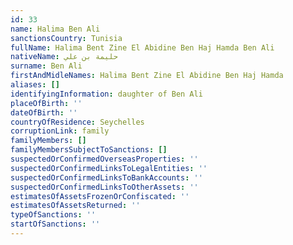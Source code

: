 ```yaml
---
id: 33
name: Halima Ben Ali
sanctionsCountry: Tunisia
fullName: Halima Bent Zine El Abidine Ben Haj Hamda Ben Ali
nativeName: حليمة بن علي
surname: Ben Ali
firstAndMidleNames: Halima Bent Zine El Abidine Ben Haj Hamda
aliases: []
identifyingInformation: daughter of Ben Ali
placeOfBirth: ''
dateOfBirth: ''
countryOfResidence: Seychelles
corruptionLink: family
familyMembers: []
familyMembersSubjectToSanctions: []
suspectedOrConfirmedOverseasProperties: ''
suspectedOrConfirmedLinksToLegalEntities: ''
suspectedOrConfirmedLinksToBankAccounts: ''
suspectedOrConfirmedLinksToOtherAssets: ''
estimatesOfAssetsFrozenOrConfiscated: ''
estimatesOfAssetsReturned: ''
typeOfSanctions: ''
startOfSanctions: ''
---
```

  

